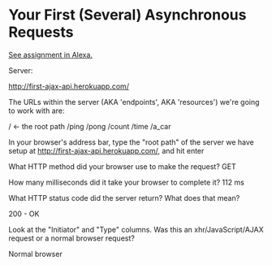 # Your First (Several) Asynchronous Requests

[See assignment in Alexa.](https://alexa.bitmaker.co/cohorts/67/assignments/2055/latest)

Server:

http://first-ajax-api.herokuapp.com/

The URLs within the server (AKA 'endpoints', AKA 'resources') we're going to work with are:

/ <- the root path
/ping
/pong
/count
/time
/a_car

In your browser's address bar, type the "root path" of the server we have setup at http://first-ajax-api.herokuapp.com/, and hit enter

What HTTP method did your browser use to make the request?
GET

How many milliseconds did it take your browser to complete it?
112 ms

What HTTP status code did the server return? What does that mean?

200 - OK

Look at the "Initiator" and "Type" columns. Was this an xhr/JavaScript/AJAX request or a normal browser request?

Normal browser
